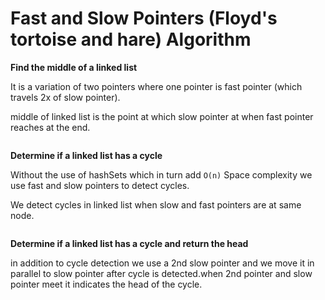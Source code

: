 # Fast and Slow Pointers (Floyd's tortoise and hare) Algorithm
**Find the middle of a linked list**

It is a variation of two pointers where one pointer is fast pointer (which travels 2x of slow pointer).

middle of linked list is the point at which slow pointer at when fast pointer reaches at the end.
```python
```
**Determine if a linked list has a cycle**

Without the use of hashSets which in turn add `O(n)` Space complexity we use fast and slow pointers to detect cycles.

We detect cycles in linked list when slow and fast pointers are at same node.
```python
```
**Determine if a linked list has a cycle and return the head**

in addition to cycle detection we use a 2nd slow pointer and we move it in parallel to slow pointer after cycle is detected.when 2nd pointer and slow pointer meet it indicates the head of the cycle.
```python
```
